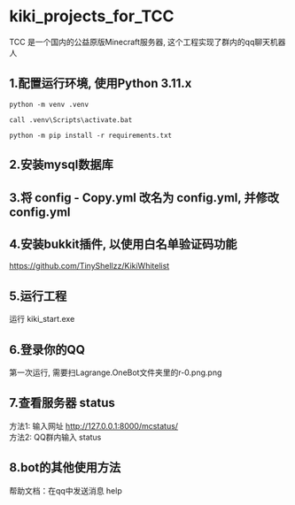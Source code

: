 # kiki_projects_for_TCC
TCC 是一个国内的公益原版Minecraft服务器, 这个工程实现了群内的qq聊天机器人


## 1.配置运行环境, 使用Python 3.11.x
```
python -m venv .venv
```
```
call .venv\Scripts\activate.bat
```
```
python -m pip install -r requirements.txt
```

## 2.安装mysql数据库

## 3.将 config - Copy.yml 改名为 config.yml, 并修改 config.yml

## 4.安装bukkit插件, 以使用白名单验证码功能
https://github.com/TinyShellzz/KikiWhitelist

## 5.运行工程
运行 kiki_start.exe

## 6.登录你的QQ
第一次运行, 需要扫Lagrange.OneBot文件夹里的r-0.png.png

## 7.查看服务器 status
方法1: 输入网址 http://127.0.0.1:8000/mcstatus/  
方法2: QQ群内输入 status

## 8.bot的其他使用方法
帮助文档：在qq中发送消息 help 
